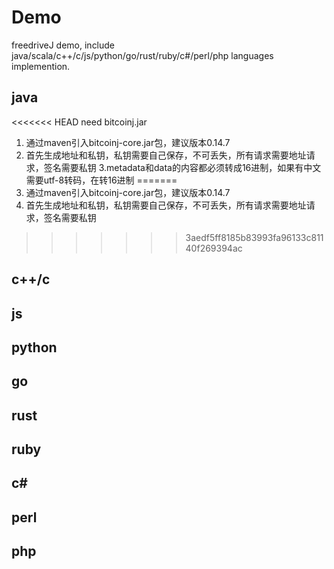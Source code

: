 # Demo 
freedriveJ demo, include java/scala/c++/c/js/python/go/rust/ruby/c#/perl/php languages implemention.
## java
<<<<<<< HEAD
need bitcoinj.jar

1. 通过maven引入bitcoinj-core.jar包，建议版本0.14.7
2. 首先生成地址和私钥，私钥需要自己保存，不可丢失，所有请求需要地址请求，签名需要私钥
3.metadata和data的内容都必须转成16进制，如果有中文需要utf-8转码，在转16进制
=======
1. 通过maven引入bitcoinj-core.jar包，建议版本0.14.7  
2. 首先生成地址和私钥，私钥需要自己保存，不可丢失，所有请求需要地址请求，签名需要私钥  

>>>>>>> 3aedf5ff8185b83993fa96133c81140f269394ac
## c++/c

## js

## python

## go

## rust

## ruby

## c#

## perl

## php

